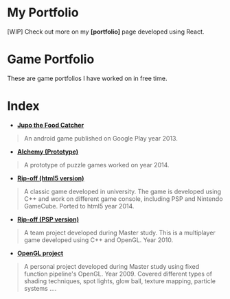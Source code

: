 # My Portfolio
[WIP] Check out more on my **[portfolio]** page developed using React. 

# Game Portfolio
These are game portfolios I have worked on in free time. 

# Index
* **[Jupo the Food Catcher](https://play.google.com/store/apps/details?id=waterpine.jupo_food_catcher&hl=en_US)**
> An android game published on Google Play year 2013.
  
* **[Alchemy (Prototype)](https://github.com/wendiiwong/wendiiwong.github.io/blob/master/portfolios/Alchemy.apk)**
> A prototype of puzzle games worked on year 2014.

* **[Rip-off (html5 version)]( https://wendiiwong.github.io/ripoff/)**
> A classic game developed in university. The game is developed using C++ and work on different game console, including PSP and Nintendo GameCube.
> Ported to html5 year 2014.

* **[Rip-off (PSP version)](https://youtu.be/0A3AUFjPenU)**
> A team project developed during Master study. This is a multiplayer game developed using C++ and OpenGL. Year 2010.

* **[OpenGL project](https://youtu.be/oNVm0euSJkk)**
> A personal project developed during Master study using fixed function pipeline's OpenGL. Year 2009.
> Covered different types of shading techniques, spot lights, glow ball, texture mapping, particle systems ....  


